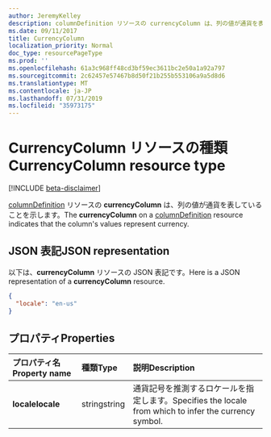 ```yaml
---
author: JeremyKelley
description: columnDefinition リソースの currencyColumn は、列の値が通貨を表していることを示します。
ms.date: 09/11/2017
title: CurrencyColumn
localization_priority: Normal
doc_type: resourcePageType
ms.prod: ''
ms.openlocfilehash: 61a3c968ff48cd3bf59ec3611bc2e50a1a92a797
ms.sourcegitcommit: 2c62457e57467b8d50f21b255b553106a9a5d8d6
ms.translationtype: MT
ms.contentlocale: ja-JP
ms.lasthandoff: 07/31/2019
ms.locfileid: "35973175"
---
```

# <a name="currencycolumn-resource-type"></a><span data-ttu-id="2a857-103">CurrencyColumn リソースの種類</span><span class="sxs-lookup"><span data-stu-id="2a857-103">CurrencyColumn resource type</span></span>

[!INCLUDE [beta-disclaimer](../../includes/beta-disclaimer.md)]

<span data-ttu-id="2a857-104">[columnDefinition](columndefinition.md) リソースの **currencyColumn** は、列の値が通貨を表していることを示します。</span><span class="sxs-lookup"><span data-stu-id="2a857-104">The **currencyColumn** on a [columnDefinition](columndefinition.md) resource indicates that the column's values represent currency.</span></span>

## <a name="json-representation"></a><span data-ttu-id="2a857-105">JSON 表記</span><span class="sxs-lookup"><span data-stu-id="2a857-105">JSON representation</span></span>

<span data-ttu-id="2a857-106">以下は、**currencyColumn** リソースの JSON 表記です。</span><span class="sxs-lookup"><span data-stu-id="2a857-106">Here is a JSON representation of a **currencyColumn** resource.</span></span>
<!-- { "blockType": "resource", "@odata.type": "microsoft.graph.currencyColumn" } -->

```json
{
  "locale": "en-us"
}
```

## <a name="properties"></a><span data-ttu-id="2a857-107">プロパティ</span><span class="sxs-lookup"><span data-stu-id="2a857-107">Properties</span></span>

| <span data-ttu-id="2a857-108">プロパティ名</span><span class="sxs-lookup"><span data-stu-id="2a857-108">Property name</span></span> | <span data-ttu-id="2a857-109">種類</span><span class="sxs-lookup"><span data-stu-id="2a857-109">Type</span></span>   | <span data-ttu-id="2a857-110">説明</span><span class="sxs-lookup"><span data-stu-id="2a857-110">Description</span></span>
|:--------------|:-------|:----------------------------------------------------
| <span data-ttu-id="2a857-111">**locale**</span><span class="sxs-lookup"><span data-stu-id="2a857-111">**locale**</span></span>    | <span data-ttu-id="2a857-112">string</span><span class="sxs-lookup"><span data-stu-id="2a857-112">string</span></span> | <span data-ttu-id="2a857-113">通貨記号を推測するロケールを指定します。</span><span class="sxs-lookup"><span data-stu-id="2a857-113">Specifies the locale from which to infer the currency symbol.</span></span>

<!--
{
  "type": "#page.annotation",
  "description": "",
  "keywords": "",
  "section": "documentation",
  "tocPath": "Resources/CurrencyColumn",
  "suppressions": []
}
-->
